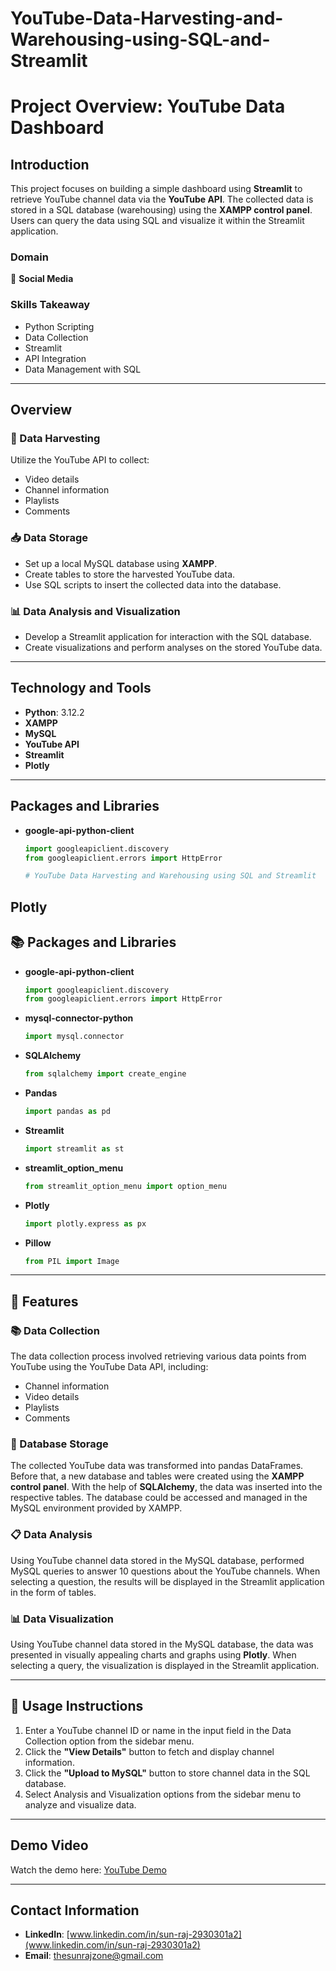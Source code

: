 # YouTube-Data-Harvesting-and-Warehousing-using-SQL-and-Streamlit
# Project Overview: YouTube Data Dashboard

## Introduction
This project focuses on building a simple dashboard using **Streamlit** to retrieve YouTube channel data via the **YouTube API**. The collected data is stored in a SQL database (warehousing) using the **XAMPP control panel**. Users can query the data using SQL and visualize it within the Streamlit application.

### Domain
📱 **Social Media**

### Skills Takeaway
- Python Scripting
- Data Collection
- Streamlit
- API Integration
- Data Management with SQL

---

## Overview

### 🌾 Data Harvesting
Utilize the YouTube API to collect:
- Video details
- Channel information
- Playlists
- Comments

### 📥 Data Storage
- Set up a local MySQL database using **XAMPP**.
- Create tables to store the harvested YouTube data.
- Use SQL scripts to insert the collected data into the database.

### 📊 Data Analysis and Visualization
- Develop a Streamlit application for interaction with the SQL database.
- Create visualizations and perform analyses on the stored YouTube data.

---

## Technology and Tools
- **Python**: 3.12.2
- **XAMPP**
- **MySQL**
- **YouTube API**
- **Streamlit**
- **Plotly**

---

## Packages and Libraries
- **google-api-python-client**
  ```python
  import googleapiclient.discovery
  from googleapiclient.errors import HttpError

  # YouTube Data Harvesting and Warehousing using SQL and Streamlit

## Plotly

## 📚 Packages and Libraries
- **google-api-python-client**
  ```python
  import googleapiclient.discovery
  from googleapiclient.errors import HttpError
  ```
- **mysql-connector-python**
  ```python
  import mysql.connector
  ```
- **SQLAlchemy**
  ```python
  from sqlalchemy import create_engine
  ```
- **Pandas**
  ```python
  import pandas as pd
  ```
- **Streamlit**
  ```python
  import streamlit as st
  ```
- **streamlit_option_menu**
  ```python
  from streamlit_option_menu import option_menu
  ```
- **Plotly**
  ```python
  import plotly.express as px
  ```
- **Pillow**
  ```python
  from PIL import Image
  ```

---

## 📘 Features

### 📚 Data Collection
The data collection process involved retrieving various data points from YouTube using the YouTube Data API, including:
- Channel information
- Video details
- Playlists
- Comments

### 💾 Database Storage
The collected YouTube data was transformed into pandas DataFrames. Before that, a new database and tables were created using the **XAMPP control panel**. With the help of **SQLAlchemy**, the data was inserted into the respective tables. The database could be accessed and managed in the MySQL environment provided by XAMPP.

### 📋 Data Analysis
Using YouTube channel data stored in the MySQL database, performed MySQL queries to answer 10 questions about the YouTube channels. When selecting a question, the results will be displayed in the Streamlit application in the form of tables.

### 📊 Data Visualization
Using YouTube channel data stored in the MySQL database, the data was presented in visually appealing charts and graphs using **Plotly**. When selecting a query, the visualization is displayed in the Streamlit application.

---

## 📘 Usage Instructions
1. Enter a YouTube channel ID or name in the input field in the Data Collection option from the sidebar menu.
2. Click the **"View Details"** button to fetch and display channel information.
3. Click the **"Upload to MySQL"** button to store channel data in the SQL database.
4. Select Analysis and Visualization options from the sidebar menu to analyze and visualize data.

---

## Demo Video
Watch the demo here: [YouTube Demo](https://youtu.be/qsHF35eShKk)

---

## Contact Information
- **LinkedIn**: [www.linkedin.com/in/sun-raj-2930301a2](www.linkedin.com/in/sun-raj-2930301a2)
- **Email**: thesunrajzone@gmail.com

